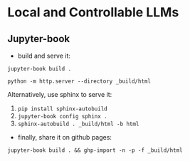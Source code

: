 # Local and Controllable LLMs

## Jupyter-book

- build and serve it:

`jupyter-book build .`

`python -m http.server --directory _build/html`

Alternatively, use sphinx to serve it:

1. `pip install sphinx-autobuild`
2. `jupyter-book config sphinx .`
3. `sphinx-autobuild . _build/html -b html`

- finally, share it on github pages:

`jupyter-book build . && ghp-import -n -p -f _build/html`
